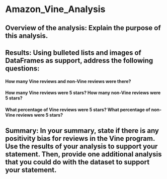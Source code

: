# Amazon_Vine_Analysis
## Overview of the analysis: Explain the purpose of this analysis.

## Results: Using bulleted lists and images of DataFrames as support, address the following questions:
#### How many Vine reviews and non-Vine reviews were there?
#### How many Vine reviews were 5 stars? How many non-Vine reviews were 5 stars?
#### What percentage of Vine reviews were 5 stars? What percentage of non-Vine reviews were 5 stars?

## Summary: In your summary, state if there is any positivity bias for reviews in the Vine program. Use the results of your analysis to support your statement. Then, provide one additional analysis that you could do with the dataset to support your statement.